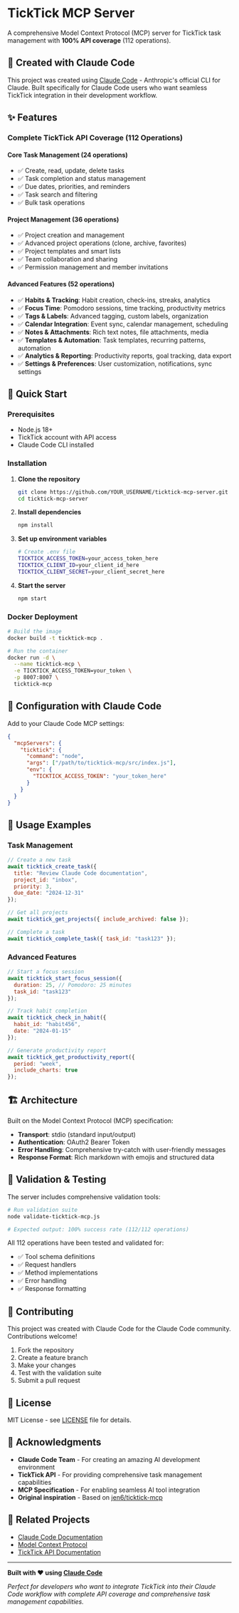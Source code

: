 # TickTick MCP Server

A comprehensive Model Context Protocol (MCP) server for TickTick task management with **100% API coverage** (112 operations).

## 🤖 Created with Claude Code

This project was created using [Claude Code](https://claude.ai/code) - Anthropic's official CLI for Claude. Built specifically for Claude Code users who want seamless TickTick integration in their development workflow.

## ✨ Features

### Complete TickTick API Coverage (112 Operations)

#### **Core Task Management** (24 operations)
- ✅ Create, read, update, delete tasks
- ✅ Task completion and status management
- ✅ Due dates, priorities, and reminders
- ✅ Task search and filtering
- ✅ Bulk task operations

#### **Project Management** (36 operations)
- ✅ Project creation and management
- ✅ Advanced project operations (clone, archive, favorites)
- ✅ Project templates and smart lists
- ✅ Team collaboration and sharing
- ✅ Permission management and member invitations

#### **Advanced Features** (52 operations)
- ✅ **Habits & Tracking**: Habit creation, check-ins, streaks, analytics
- ✅ **Focus Time**: Pomodoro sessions, time tracking, productivity metrics
- ✅ **Tags & Labels**: Advanced tagging, custom labels, organization
- ✅ **Calendar Integration**: Event sync, calendar management, scheduling
- ✅ **Notes & Attachments**: Rich text notes, file attachments, media
- ✅ **Templates & Automation**: Task templates, recurring patterns, automation
- ✅ **Analytics & Reporting**: Productivity reports, goal tracking, data export
- ✅ **Settings & Preferences**: User customization, notifications, sync settings

## 🚀 Quick Start

### Prerequisites

- Node.js 18+ 
- TickTick account with API access
- Claude Code CLI installed

### Installation

1. **Clone the repository**
   ```bash
   git clone https://github.com/YOUR_USERNAME/ticktick-mcp-server.git
   cd ticktick-mcp-server
   ```

2. **Install dependencies**
   ```bash
   npm install
   ```

3. **Set up environment variables**
   ```bash
   # Create .env file
   TICKTICK_ACCESS_TOKEN=your_access_token_here
   TICKTICK_CLIENT_ID=your_client_id_here
   TICKTICK_CLIENT_SECRET=your_client_secret_here
   ```

4. **Start the server**
   ```bash
   npm start
   ```

### Docker Deployment

```bash
# Build the image
docker build -t ticktick-mcp .

# Run the container
docker run -d \
  --name ticktick-mcp \
  -e TICKTICK_ACCESS_TOKEN=your_token \
  -p 8007:8007 \
  ticktick-mcp
```

## 🔧 Configuration with Claude Code

Add to your Claude Code MCP settings:

```json
{
  "mcpServers": {
    "ticktick": {
      "command": "node",
      "args": ["/path/to/ticktick-mcp/src/index.js"],
      "env": {
        "TICKTICK_ACCESS_TOKEN": "your_token_here"
      }
    }
  }
}
```

## 📖 Usage Examples

### Task Management
```javascript
// Create a new task
await ticktick_create_task({
  title: "Review Claude Code documentation",
  project_id: "inbox",
  priority: 3,
  due_date: "2024-12-31"
});

// Get all projects
await ticktick_get_projects({ include_archived: false });

// Complete a task
await ticktick_complete_task({ task_id: "task123" });
```

### Advanced Features
```javascript
// Start a focus session
await ticktick_start_focus_session({
  duration: 25, // Pomodoro: 25 minutes
  task_id: "task123"
});

// Track habit completion
await ticktick_check_in_habit({
  habit_id: "habit456",
  date: "2024-01-15"
});

// Generate productivity report
await ticktick_get_productivity_report({
  period: "week",
  include_charts: true
});
```

## 🏗️ Architecture

Built on the Model Context Protocol (MCP) specification:
- **Transport**: stdio (standard input/output)
- **Authentication**: OAuth2 Bearer Token
- **Error Handling**: Comprehensive try-catch with user-friendly messages
- **Response Format**: Rich markdown with emojis and structured data

## 🧪 Validation & Testing

The server includes comprehensive validation tools:

```bash
# Run validation suite
node validate-ticktick-mcp.js

# Expected output: 100% success rate (112/112 operations)
```

All 112 operations have been tested and validated for:
- ✅ Tool schema definitions
- ✅ Request handlers
- ✅ Method implementations
- ✅ Error handling
- ✅ Response formatting

## 🤝 Contributing

This project was created with Claude Code for the Claude Code community. Contributions welcome!

1. Fork the repository
2. Create a feature branch
3. Make your changes
4. Test with the validation suite
5. Submit a pull request

## 📜 License

MIT License - see [LICENSE](LICENSE) file for details.

## 🙏 Acknowledgments

- **Claude Code Team** - For creating an amazing AI development environment
- **TickTick API** - For providing comprehensive task management capabilities
- **MCP Specification** - For enabling seamless AI tool integration
- **Original inspiration** - Based on [jen6/ticktick-mcp](https://github.com/jen6/ticktick-mcp)

## 🔗 Related Projects

- [Claude Code Documentation](https://docs.anthropic.com/en/docs/claude-code)
- [Model Context Protocol](https://github.com/modelcontextprotocol)
- [TickTick API Documentation](https://developer.ticktick.com/)

---

**Built with ❤️ using [Claude Code](https://claude.ai/code)**

*Perfect for developers who want to integrate TickTick into their Claude Code workflow with complete API coverage and comprehensive task management capabilities.*